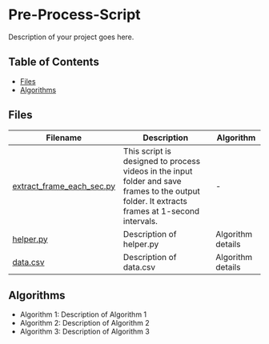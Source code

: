 # Pre-Process-Script


Description of your project goes here.

## Table of Contents
- [Files](#files)
- [Algorithms](#algorithms)

## Files

| Filename | Description | Algorithm |
|----------|-------------|-----------|
| [extract_frame_each_sec.py]([src/main.py](https://github.com/wamiqraza/pre-process-script/blob/main/script/extract_frame_each_sec.py)) | This script is designed to process videos in the input folder and save frames to the output folder. It extracts frames at 1-second intervals. | - |
| [helper.py](src/helper.py) | Description of helper.py | Algorithm details |
| [data.csv](data/data.csv) | Description of data.csv | Algorithm details |

## Algorithms

- Algorithm 1: Description of Algorithm 1
- Algorithm 2: Description of Algorithm 2
- Algorithm 3: Description of Algorithm 3
